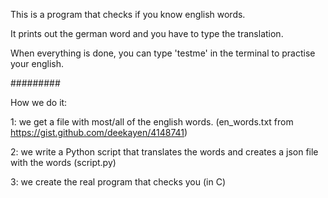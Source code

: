 This is a program that checks if you know english words.

It prints out the german word and you have to type the translation.

When everything is done, you can type 'testme' in the terminal to practise your english.

#########

How we do it:

1: we get a  file with most/all of the english words. (en_words.txt from https://gist.github.com/deekayen/4148741)

2: we write a Python script that translates the words and creates a json file with the words (script.py)

3: we create the real program that checks you (in C)
